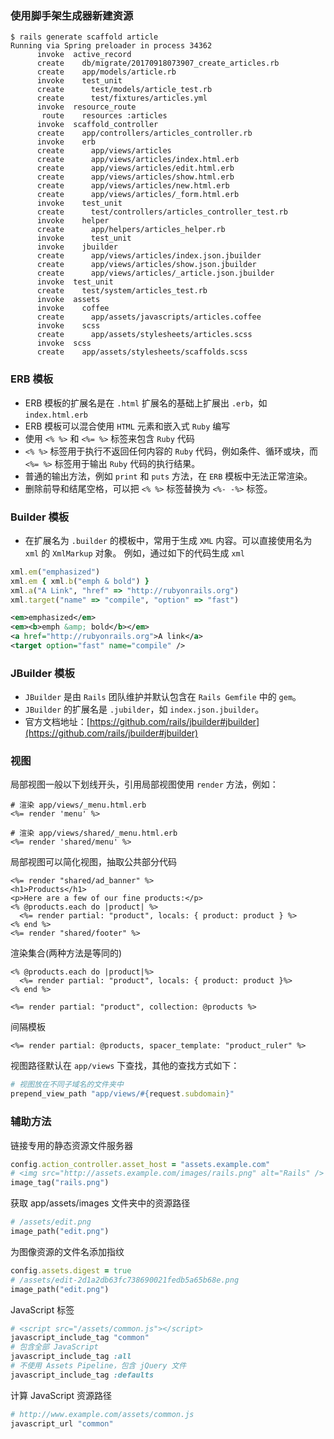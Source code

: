 ### 使用脚手架生成器新建资源
```shell
$ rails generate scaffold article                                                                                       
Running via Spring preloader in process 34362
      invoke  active_record
      create    db/migrate/20170918073907_create_articles.rb
      create    app/models/article.rb
      invoke    test_unit
      create      test/models/article_test.rb
      create      test/fixtures/articles.yml
      invoke  resource_route
       route    resources :articles
      invoke  scaffold_controller
      create    app/controllers/articles_controller.rb
      invoke    erb
      create      app/views/articles
      create      app/views/articles/index.html.erb
      create      app/views/articles/edit.html.erb
      create      app/views/articles/show.html.erb
      create      app/views/articles/new.html.erb
      create      app/views/articles/_form.html.erb
      invoke    test_unit
      create      test/controllers/articles_controller_test.rb
      invoke    helper
      create      app/helpers/articles_helper.rb
      invoke      test_unit
      invoke    jbuilder
      create      app/views/articles/index.json.jbuilder
      create      app/views/articles/show.json.jbuilder
      create      app/views/articles/_article.json.jbuilder
      invoke  test_unit
      create    test/system/articles_test.rb
      invoke  assets
      invoke    coffee
      create      app/assets/javascripts/articles.coffee
      invoke    scss
      create      app/assets/stylesheets/articles.scss
      invoke  scss
      create    app/assets/stylesheets/scaffolds.scss
```

### ERB 模板
* ERB 模板的扩展名是在 `.html` 扩展名的基础上扩展出 `.erb`，如 `index.html.erb`
* ERB 模板可以混合使用 `HTML` 元素和嵌入式 `Ruby` 编写
* 使用 `<% %>` 和 `<%= %>` 标签来包含 `Ruby` 代码
* `<% %>` 标签用于执行不返回任何内容的 `Ruby` 代码，例如条件、循环或块，而 `<%= %>` 标签用于输出 `Ruby` 代码的执行结果。
* 普通的输出方法，例如 `print` 和 `puts` 方法，在 `ERB` 模板中无法正常渲染。
* 删除前导和结尾空格，可以把 `<% %>` 标签替换为 `<%- -%>` 标签。

### Builder 模板
* 在扩展名为 `.builder` 的模板中，常用于生成 `XML` 内容。可以直接使用名为 `xml` 的 `XmlMarkup` 对象。
例如，通过如下的代码生成 `xml`
```ruby
xml.em("emphasized")
xml.em { xml.b("emph & bold") }
xml.a("A Link", "href" => "http://rubyonrails.org")
xml.target("name" => "compile", "option" => "fast")
```
```xml
<em>emphasized</em>
<em><b>emph &amp; bold</b></em>
<a href="http://rubyonrails.org">A link</a>
<target option="fast" name="compile" />
```

### JBuilder 模板
* `JBuilder` 是由 `Rails` 团队维护并默认包含在 `Rails Gemfile` 中的 `gem`。
* `JBuilder` 的扩展名是 `.jubilder`，如 `index.json.jbuilder`。
* 官方文档地址：[https://github.com/rails/jbuilder#jbuilder](https://github.com/rails/jbuilder#jbuilder)

### 视图
局部视图一般以下划线开头，引用局部视图使用 `render` 方法，例如：
```
# 渲染 app/views/_menu.html.erb
<%= render 'menu' %>

# 渲染 app/views/shared/_menu.html.erb
<%= render 'shared/menu' %>
```
局部视图可以简化视图，抽取公共部分代码
```
<%= render "shared/ad_banner" %>
<h1>Products</h1>
<p>Here are a few of our fine products:</p>
<% @products.each do |product| %>
  <%= render partial: "product", locals: { product: product } %>
<% end %>
<%= render "shared/footer" %>
```
渲染集合(两种方法是等同的)
```
<% @products.each do |product|%>
  <%= render partial: "product", locals: { product: product }%>
<% end %>
```
```
<%= render partial: "product", collection: @products %>
```
间隔模板
```
<%= render partial: @products, spacer_template: "product_ruler" %>
```
视图路径默认在 `app/views` 下查找，其他的查找方式如下：
```ruby
# 视图放在不同子域名的文件夹中
prepend_view_path "app/views/#{request.subdomain}"
```

### 辅助方法
链接专用的静态资源文件服务器
```ruby
config.action_controller.asset_host = "assets.example.com"
# <img src="http://assets.example.com/images/rails.png" alt="Rails" />
image_tag("rails.png")
```
获取 app/assets/images 文件夹中的资源路径
```ruby
# /assets/edit.png
image_path("edit.png")
```
为图像资源的文件名添加指纹
```ruby
config.assets.digest = true
# /assets/edit-2d1a2db63fc738690021fedb5a65b68e.png
image_path("edit.png")
```
JavaScript 标签
```ruby
# <script src="/assets/common.js"></script>
javascript_include_tag "common"
# 包含全部 JavaScript
javascript_include_tag :all
# 不使用 Assets Pipeline，包含 jQuery 文件
javascript_include_tag :defaults
```
计算 JavaScript 资源路径
```ruby
# http://www.example.com/assets/common.js
javascript_url "common"
```
